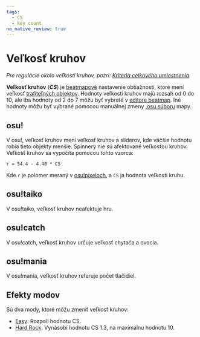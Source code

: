```yaml
---
tags:
  - CS
  - key count
no_native_review: true
---
```


# Veľkosť kruhov

*Pre regulácie okolo veľkosti kruhov, pozri: [Kritéria celkového umiestnenia](/wiki/Ranking_Criteria)*

**Veľkosť kruhov** (***CS***) je [beatmapové](/wiki/Beatmap) nastavenie obtiažnosti, ktoré mení veľkosť [trafiteľných objektov](/wiki/Hit_object). Hodnoty veľkosti kruhov majú rozsah od 0 do 10, ale iba hodnoty od 2 do 7 môžu byť vybraté v [editore beatmap](/wiki/Client/Beatmap_editor). Iné hodnoty môžu byť vybrané pomocou manuálnej zmeny [.osu súboru](/wiki/osu!_File_Formats/Osu_(file_format)) mapy.

## osu!

V osu!, veľkosť kruhov mení veľkosť kruhov a sliderov, kde väčšie hodnotu robia tieto objekty menšie. Spinnery nie sú afektované veľkosťou kruhov. Veľkosť kruhov sa vypočíta pomocou tohto vzorca:

`r = 54.4 - 4.48 * CS`

Kde `r` je polomer meraný v [osu!pixeloch](/wiki/osu!pixel), a `CS` ja hodnota veľkosti kruhu.

## osu!taiko

V osu!taiko, veľkosť kruhov neafektuje hru.

## osu!catch

V osu!catch, veľkosť kruhov určuje veľkosť chytača a ovocia.

## osu!mania

V osu!mania, veľkosť kruhov referuje počet tlačidiel.

## Efekty modov

Sú dva mody, ktoré môžu zmeniť veľkosť kruhov:

- [Easy](/wiki/Game_modifier/Easy): Rozpolí hodnotu CS.
- [Hard Rock](/wiki/Game_modifier/Hard_Rock): Vynásobí hodnotu CS 1.3, na maximálnu hodnotu 10.
